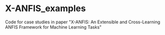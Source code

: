 # X-ANFIS_examples
Code for case studies in paper "X-ANFIS: An Extensible and Cross-Learning ANFIS Framework for Machine Learning Tasks"
